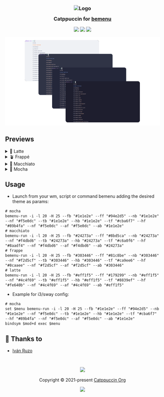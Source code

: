 <h3 align="center">
	<img src="https://raw.githubusercontent.com/catppuccin/catppuccin/main/assets/logos/exports/1544x1544_circle.png" width="100" alt="Logo"/><br/>
	<img src="https://raw.githubusercontent.com/catppuccin/catppuccin/main/assets/misc/transparent.png" height="30" width="0px"/>
	Catppuccin for <a href="https://github.com/Cloudef/bemenu">bemenu</a>
	<img src="https://raw.githubusercontent.com/catppuccin/catppuccin/main/assets/misc/transparent.png" height="30" width="0px"/>
</h3>

<p align="center">
	<a href="https://github.com/catppuccin/template/stargazers"><img src="https://img.shields.io/github/stars/catppuccin/bemenu?colorA=363a4f&colorB=b7bdf8&style=for-the-badge"></a>
	<a href="https://github.com/catppuccin/template/issues"><img src="https://img.shields.io/github/issues/catppuccin/bemenu?colorA=363a4f&colorB=f5a97f&style=for-the-badge"></a>
	<a href="https://github.com/catppuccin/template/contributors"><img src="https://img.shields.io/github/contributors/catppuccin/bemenu?colorA=363a4f&colorB=a6da95&style=for-the-badge"></a>
</p>

<p align="center">
	<img src="https://raw.githubusercontent.com/catppuccin/bemenu/main/assets/preview.webp"/>
</p>

## Previews

<details>
<summary>🌻 Latte</summary>
<img src="https://raw.githubusercontent.com/catppuccin/bemenu/main/assets/bemenu-latte.png"/>
</details>
<details>
<summary>🪴 Frappé</summary>
<img src="https://raw.githubusercontent.com/catppuccin/bemenu/main/assets/bemenu-frappe.png"/>
</details>
<details>
<summary>🌺 Macchiato</summary>
<img src="https://raw.githubusercontent.com/catppuccin/bemenu/main/assets/bemenu-macchiato.png"/>
</details>
<details>
<summary>🌿 Mocha</summary>
<img src="https://raw.githubusercontent.com/catppuccin/bemenu/main/assets/bemenu-mocha.png"/>
</details>

## Usage

- Launch from your wm, script or command bemenu adding the desired theme as params:
```
# mocha
bemenu-run -i -l 20 -H 25 --fb "#1e1e2e" --ff "#94e2d5" --nb "#1e1e2e" --nf "#f5e0dc" --tb "#1e1e2e" --hb "#1e1e2e" --tf "#cba6f7" --hf "#89b4fa" --nf "#f5e0dc" --af "#f5e0dc" --ab "#1e1e2e"
# macchiato
bemenu-run -i -l 20 -H 25 --fb "#24273a" --ff "#8bd5ca" --nb "#24273a" --nf "#f4dbd6" --tb "#24273a" --hb "#24273a" --tf "#c6a0f6" --hf "#8aadf4" --nf "#f4dbd6" --af "#f4dbd6" --ab "#24273a"
# frappe
bemenu-run -i -l 20 -H 25 --fb "#303446" --ff "#81c8be" --nb "#303446" --nf "#f2d5cf" --tb "#303446" --hb "#303446" --tf "#ca9ee6" --hf "#8caaee" --nf "#f2d5cf" --af "#f2d5cf" --ab "#303446"
# latte
bemenu-run -i -l 20 -H 25 --fb "#eff1f5" --ff "#179299" --nb "#eff1f5" --nf "#4c4f69" --tb "#eff1f5" --hb "#eff1f5" --tf "#8839ef" --hf "#fe640b" --nf "#4c4f69" --af "#4c4f69" --ab "#eff1f5"
```

- Example for i3/sway config:
```
# mocha
set $menu bemenu-run -i -l 20 -H 25 --fb "#1e1e2e" --ff "#94e2d5" --nb "#1e1e2e" --nf "#f5e0dc" --tb "#1e1e2e" --hb "#1e1e2e" --tf "#cba6f7" --hf "#89b4fa" --nf "#f5e0dc" --af "#f5e0dc" --ab "#1e1e2e"
bindsym $mod+d exec $menu
```

## 💝 Thanks to

- [Iván Ruzo](https://gitlab.com/iruzo)

&nbsp;

<p align="center">
	<img src="https://raw.githubusercontent.com/catppuccin/catppuccin/main/assets/footers/gray0_ctp_on_line.svg?sanitize=true" />
</p>

<p align="center">
	Copyright &copy; 2021-present <a href="https://github.com/catppuccin" target="_blank">Catppuccin Org</a>
</p>

<p align="center">
	<a href="https://github.com/catppuccin/catppuccin/blob/main/LICENSE"><img src="https://img.shields.io/static/v1.svg?style=for-the-badge&label=License&message=MIT&logoColor=d9e0ee&colorA=363a4f&colorB=b7bdf8"/></a>
</p>
